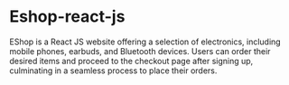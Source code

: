 # Eshop-react-js
 EShop is a React JS website offering a selection of electronics, including mobile phones, earbuds, and Bluetooth devices. Users can order their desired items and proceed to the checkout page after signing up, culminating in a seamless process to place their orders.
